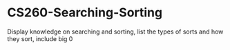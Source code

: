 # CS260-Searching-Sorting
Display knowledge on searching and sorting, list the types of sorts and how they sort, include big 0
